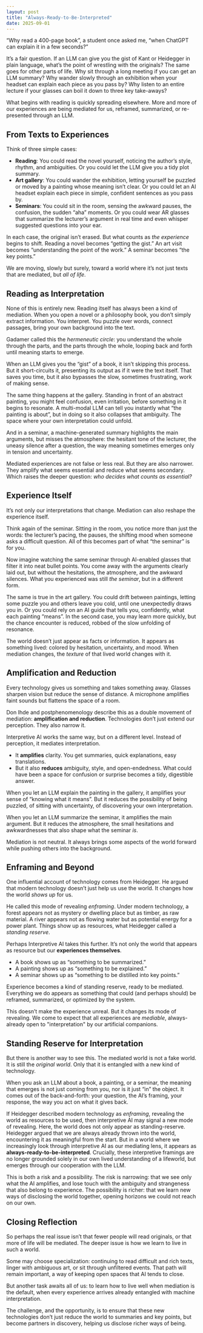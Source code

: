 ```yaml
---
layout: post
title: "Always-Ready-to-Be-Interpreted"
date: 2025-09-01
---
```

“Why read a 400-page book”, a student once asked me, “when ChatGPT can explain it in a few seconds?”

It’s a fair question. If an LLM can give you the gist of Kant or Heidegger in plain language, what’s the point of wrestling with the originals? The same goes for other parts of life. Why sit through a long meeting if you can get an LLM summary? Why wander slowly through an exhibition when your headset can explain each piece as you pass by? Why listen to an entire lecture if your glasses can boil it down to three key take-aways?

What begins with reading is quickly spreading elsewhere. More and more of our experiences are being mediated for us, reframed, summarized, or re-presented through an LLM.
## **From Texts to Experiences**
Think of three simple cases:

- **Reading**: You could read the novel yourself, noticing the author’s style, rhythm, and ambiguities. Or you could let the LLM give you a tidy plot summary.
- **Art gallery**: You could wander the exhibition, letting yourself be puzzled or moved by a painting whose meaning isn’t clear. Or you could let an AI headset explain each piece in simple, confident sentences as you pass by.
- **Seminars**: You could sit in the room, sensing the awkward pauses, the confusion, the sudden “aha” moments. Or you could wear AR glasses that summarize the lecturer’s argument in real time and even whisper suggested questions into your ear.

In each case, the original isn’t erased. But what counts as _the experience_ begins to shift. Reading a novel becomes “getting the gist.” An art visit becomes “understanding the point of the work.” A seminar becomes “the key points.”

We are moving, slowly but surely, toward a world where it’s not just texts that are mediated, but _all of life_.

## Reading as Interpretation
None of this is entirely new. Reading itself has always been a kind of mediation. When you open a novel or a philosophy book, you don’t simply extract information. You interpret. You puzzle over words, connect passages, bring your own background into the text.

Gadamer called this the _hermeneutic circle_: you understand the whole through the parts, and the parts through the whole, looping back and forth until meaning starts to emerge.

When an LLM gives you the “gist” of a book, it isn’t skipping this process. But it short-circuits it,  presenting its output as if it were the text itself. That saves you time, but it also bypasses the slow, sometimes frustrating, work of making sense.

The same thing happens at the gallery. Standing in front of an abstract painting, you might feel confusion, even irritation, before something in it begins to resonate. A multi-modal LLM can tell you instantly what “the painting is about”, but in doing so it also collapses that ambiguity. The space where your own interpretation could unfold.

And in a seminar, a machine-generated summary highlights the main arguments, but misses the atmosphere: the hesitant tone of the lecturer, the uneasy silence after a question, the way meaning sometimes emerges only in tension and uncertainty.

Mediated experiences are not false or less real. But they are also narrower. They amplify what seems essential and reduce what seems secondary. Which raises the deeper question: _who decides what counts as essential?_

## Experience Itself
It’s not only our interpretations that change. Mediation can also reshape the experience itself.

Think again of the seminar. Sitting in the room, you notice more than just the words: the lecturer’s pacing, the pauses, the shifting mood when someone asks a difficult question. All of this becomes part of what “the seminar” is for you.

Now imagine watching the same seminar through AI-enabled glasses that filter it into neat bullet points. You come away with the arguments clearly laid out, but without the hesitations, the atmosphere, and the awkward silences. What you experienced was still _the seminar_, but in a different form.

The same is true in the art gallery. You could drift between paintings, letting some puzzle you and others leave you cold, until one unexpectedly draws you in. Or you could rely on an AI guide that tells you, confidently, what each painting “means”. In the second case, you may learn more quickly, but the chance encounter is reduced, robbed of the slow unfolding of resonance.

The world doesn’t just appear as facts or information. It appears as something lived: colored by hesitation, uncertainty, and mood. When mediation changes, the _texture_ of that lived world changes with it.

## Amplification and Reduction
Every technology gives us something and takes something away. Glasses sharpen vision but reduce the sense of distance. A microphone amplifies faint sounds but flattens the space of a room.

Don Ihde and postphenomenology describe this as a double movement of mediation: **amplification and reduction**. Technologies don’t just extend our perception. They also narrow it.

Interpretive AI works the same way, but on a different level. Instead of perception, it mediates interpretation.

- It **amplifies** clarity. You get summaries, quick explanations, easy translations.
- But it also **reduces** ambiguity, style, and open-endedness. What could have been a space for confusion or surprise becomes a tidy, digestible answer.

When you let an LLM explain the painting in the gallery, it amplifies your sense of “knowing what it means”. But it reduces the possibility of being puzzled, of sitting with uncertainty, of discovering your own interpretation.

When you let an LLM summarize the seminar, it amplifies the main argument. But it reduces the atmosphere, the small hesitations and awkwardnesses that also shape what the seminar _is_.

Mediation is not neutral. It always brings some aspects of the world forward while pushing others into the background.

## Enframing and Beyond
One influential account of technology comes from Heidegger. He argued that modern technology doesn’t just help us use the world. It changes how the world _shows up_ for us.

He called this mode of revealing _enframing_. Under modern technology, a forest appears not as mystery or dwelling place but as timber, as raw material. A river appears not as flowing water but as potential energy for a power plant. Things show up as resources, what Heidegger called a _standing reserve_.

Perhaps Interpretive AI takes this further. It’s not only the world that appears as resource but our **experiences themselves**.

- A book shows up as “something to be summarized.”
- A painting shows up as “something to be explained.”
- A seminar shows up as “something to be distilled into key points.”

Experience becomes a kind of standing reserve, ready to be mediated. Everything we do appears as something that could (and perhaps should) be reframed, summarized, or optimized by the system.

This doesn’t make the experience unreal. But it changes its mode of revealing. We come to expect that all experiences are _mediable_, always-already open to "interpretation" by our artificial companions.

## Standing Reserve for Interpretation
But there is another way to see this. The mediated world is not a fake world. It is still the _original world_. Only that it is entangled with a new kind of technology.

When you ask an LLM about a book, a painting, or a seminar, the meaning that emerges is not just coming from you, nor is it just “in” the object. It comes out of the back-and-forth: your question, the AI’s framing, your response, the way you act on what it gives back.

If Heidegger described modern technology as _enframing_, revealing the world as resources to be used, then interpretive AI may signal a new mode of revealing. Here, the world does not only appear as standing-reserve. Heidegger argued that we are always already thrown into the world, encountering it as meaningful from the start. But in a world where we increasingly look through interpretive AI as our mediating lens, it appears as **always-ready-to-be-interpreted**. Crucially, these interpretive framings are no longer grounded solely in our own lived understanding of a lifeworld, but emerges through our cooperation with the LLM.

This is both a risk and a possibility. The risk is narrowing: that we see only what the AI amplifies, and lose touch with the ambiguity and strangeness that also belong to experience. The possibility is richer: that we learn new ways of disclosing the world together, opening horizons we could not reach on our own.

## Closing Reflection
So perhaps the real issue isn’t that fewer people will read originals, or that more of life will be mediated. The deeper issue is how we learn to live in such a world.

Some may choose specialization: continuing to read difficult and rich texts, linger with ambiguous art, or sit through unfiltered events. That path will remain important, a way of keeping open spaces that AI tends to close.

But another task awaits all of us: to learn how to live well when mediation is the default, when every experience arrives already entangled with machine interpretation.

The challenge, and the opportunity, is to ensure that these new technologies don’t just reduce the world to summaries and key points, but become partners in discovery, helping us disclose richer ways of being.
